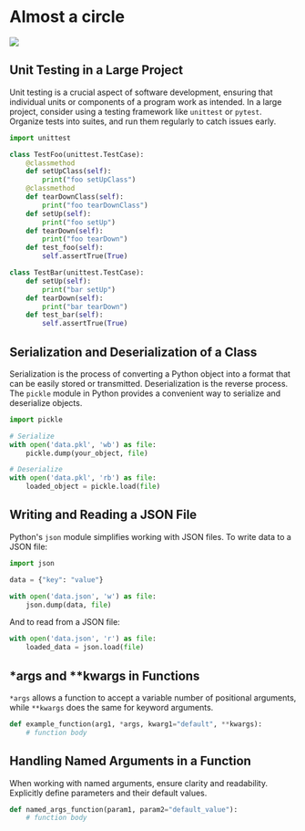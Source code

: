 # Almost a circle
![](https://media.tenor.com/QAdw55Jr5Y4AAAAC/circle-back-cat.gif)
## Unit Testing in a Large Project

Unit testing is a crucial aspect of software development, ensuring that individual units or components of a program work as intended. In a large project, consider using a testing framework like `unittest` or `pytest`. Organize tests into suites, and run them regularly to catch issues early.

```python
import unittest

class TestFoo(unittest.TestCase):
    @classmethod
    def setUpClass(self):
        print("foo setUpClass")
    @classmethod
    def tearDownClass(self):
        print("foo tearDownClass")
    def setUp(self):
        print("foo setUp")
    def tearDown(self):
        print("foo tearDown")
    def test_foo(self):
        self.assertTrue(True)

class TestBar(unittest.TestCase):
    def setUp(self):
        print("bar setUp")
    def tearDown(self):
        print("bar tearDown")
    def test_bar(self):
        self.assertTrue(True)
```

## Serialization and Deserialization of a Class

Serialization is the process of converting a Python object into a format that can be easily stored or transmitted. Deserialization is the reverse process. The `pickle` module in Python provides a convenient way to serialize and deserialize objects.

```python
import pickle

# Serialize
with open('data.pkl', 'wb') as file:
    pickle.dump(your_object, file)

# Deserialize
with open('data.pkl', 'rb') as file:
    loaded_object = pickle.load(file)
```

## Writing and Reading a JSON File

Python's `json` module simplifies working with JSON files. To write data to a JSON file:

```python
import json

data = {"key": "value"}

with open('data.json', 'w') as file:
    json.dump(data, file)
```

And to read from a JSON file:

```python
with open('data.json', 'r') as file:
    loaded_data = json.load(file)
```

## *args and **kwargs in Functions

`*args` allows a function to accept a variable number of positional arguments, while `**kwargs` does the same for keyword arguments.

```python
def example_function(arg1, *args, kwarg1="default", **kwargs):
    # function body
```

## Handling Named Arguments in a Function

When working with named arguments, ensure clarity and readability. Explicitly define parameters and their default values.

```python
def named_args_function(param1, param2="default_value"):
    # function body
```
